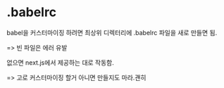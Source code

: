 # .babelrc

babel을 커스터마이징 하려면 최상위 디렉터리에 .babelrc 파일을 새로 만들면 됨.

\=> 빈 파일은 에러 유발



없으면 next.js에서 제공하는 대로 작동함.&#x20;

\=> 고로 커스터마이징 할거 아니면 만들지도 마라.괜히
